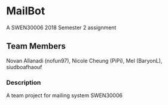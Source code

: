 # MailBot
A SWEN30006 2018 Semester 2 assignment

## Team Members
Novan Allanadi (nofun97),
Nicole Cheung (PiPi),
Mel (BaryonL), siudboafhaouf

### Description
A team project for mailing system SWEN30006
